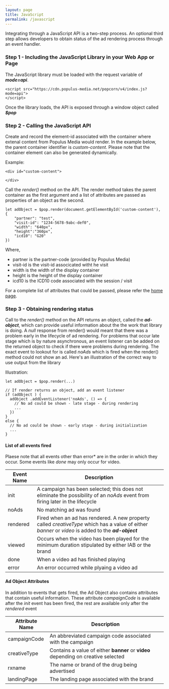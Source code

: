 ```yaml
---
layout: page
title: JavaScript
permalink: /javascript
---
```


Integrating through a JavaScript API is a two-step process.  An optional third step allows developers to obtain status of the ad rendering process through an event handler.

### Step 1 - Including the JavaScript Library in your Web App or Page

The JavaScript library must be loaded with the request variable of ***mode=api***.

~~~~~
<script src="https://cdn.populus-media.net/popcorn/v4/index.js?mode=api">
</script>    
~~~~~

Once the library loads, the API is exposed through a window object called ***$pop***


### Step 2 - Calling the JavaScript API

Create and record the element-id associated with the container where extenal content from Populus Media would render.  In the example below, the parent container identifier is *custom-content*. Please note that the container element can also be generated dynamically.

Example:

~~~~~
<div id="custom-content">

</div>
~~~~~

Call the _render()_ method on the API.  The render method takes the parent container as the first argument and a list of attributes are passed as properties of an object as the second.

~~~~~
let adObject = $pop.render(document.getElementById('custom-content'), {
	"partner": "test",
	"visit-id": "1234-5678-9abc-def0",
	"width": "640px",
	"height":"360px",
	"icd10": "G20"
})
~~~~~


Where,

* partner is the partner-code (provided by Populus Media)
* visit-id is the visit-id associcated witht he visit
* width is the width of the display container
* height is the height of the display container
* icd10 is the ICD10 code associated with the session / visit

For a complete list of attributes that could be passed, please refer the [home page](index.html).


### Step 3 - Obtaining rendering status 

Call to the _render()_ method on the API returns an object, called the ***ad-object***, which can provide useful information about the the work that library is doing.  A _null_ response from render() would meant that there was a problem early in the lifecycle of ad rendering.    For problems that occur late stage which is by nature asynchronous, an event listener can be added on the returned object to check if there were problems during rendering. The exact event to lookout for is called _noAds_ which is fired when the render() method could not show an ad.  Here's an illustration of the correct way to use output from the library

Illustration:

~~~~~
let adObject = $pop.render(...)

// If render returns an object, add an event listener
if (adObject ) {
  adObject .addEventListener('noAds', () => {
    // No ad could be shown - late stage - during rendering
    ...
  })
}
else {
  // No ad could be shown - early stage - during initialization
  ...
}
~~~~~


#### List of all events fired

Plaese note that all events other than error* are in the order in which they occur.  Some events like *done* may only occur for video.

| Event Name | Description |
|------------|-------------|
| init | A campaign has been selected; this does not eliminate the possibility of an *noAds* event from firing later in the lifecycle|
| noAds | No matching ad was found |
| rendered | Fired when an ad has rendered. A new property called *creativeType* which has a value of either _banner_ or _video_ is added to the ***ad-object*** |
| viewed     | Occurs when the video has been played for the minimum duration stipulated by either IAB or the brand |
| done       | When a video ad has finished playing |
| error      | An error occurred while plyaing a video ad |


#### Ad Object Attributes

In addition to events that gets fired, the Ad Object also contains attributes that contain useful information.  These attribute *campaignCode* is available after the *init* event has been fired, the rest are available only after the *rendered* event

| Attribute Name | Description |
|----------------|-------------|
| campaignCode | An abbreviated campaign code associated with the campaign |
| creativeType | Contains a value of either **banner** or **video** depending on creative selected | 
| rxname | The name or brand of the drug being advertised |
| landingPage | The landing page associated with the brand |
